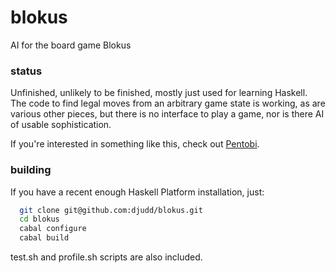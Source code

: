 blokus
======

AI for the board game Blokus

### status
Unfinished, unlikely to be finished, mostly just used for learning Haskell. The code to find legal moves from an arbitrary game state is working, as are various other pieces, but there is no interface to play a game, nor is there AI of usable sophistication.

If you're interested in something like this, check out [Pentobi](http://pentobi.sourceforge.net/).

### building
If you have a recent enough Haskell Platform installation, just:
```bash
  git clone git@github.com:djudd/blokus.git
  cd blokus
  cabal configure
  cabal build
```

test.sh and profile.sh scripts are also included.
